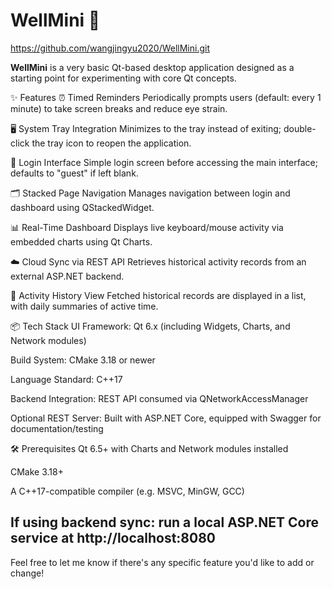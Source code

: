 # WellMini 🌿 
https://github.com/wangjingyu2020/WellMini.git

**WellMini** is a very basic Qt-based desktop application designed as a starting point for experimenting with core Qt concepts.

✨ Features
⏰ Timed Reminders Periodically prompts users (default: every 1 minute) to take screen breaks and reduce eye strain.

🖥️ System Tray Integration Minimizes to the tray instead of exiting; double-click the tray icon to reopen the application.

🔐 Login Interface Simple login screen before accessing the main interface; defaults to "guest" if left blank.

🗂️ Stacked Page Navigation Manages navigation between login and dashboard using QStackedWidget.

📊 Real-Time Dashboard Displays live keyboard/mouse activity via embedded charts using Qt Charts.

☁️ Cloud Sync via REST API Retrieves historical activity records from an external ASP.NET backend.

🧾 Activity History View Fetched historical records are displayed in a list, with daily summaries of active time.

📦 Tech Stack
UI Framework: Qt 6.x (including Widgets, Charts, and Network modules)

Build System: CMake 3.18 or newer

Language Standard: C++17

Backend Integration: REST API consumed via QNetworkAccessManager

Optional REST Server: Built with ASP.NET Core, equipped with Swagger for documentation/testing

🛠️ Prerequisites
Qt 6.5+ with Charts and Network modules installed

CMake 3.18+

A C++17-compatible compiler (e.g. MSVC, MinGW, GCC)

If using backend sync: run a local ASP.NET Core service at http://localhost:8080
- 
Feel free to let me know if there's any specific feature you'd like to add or change!
